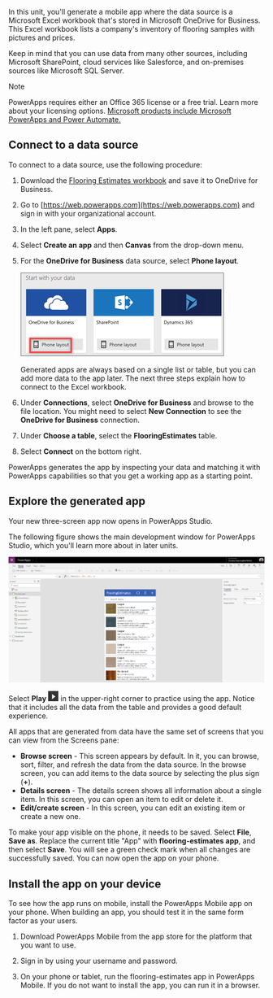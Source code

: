 ﻿In this unit, you'll generate a mobile app where the data source is a Microsoft Excel workbook that's stored in Microsoft OneDrive for Business. This Excel workbook lists a company's inventory of flooring samples with pictures and prices.

Keep in mind that you can use data from many other sources, including Microsoft SharePoint, cloud services like Salesforce, and on-premises sources like Microsoft SQL Server.

> [!NOTE]
> PowerApps requires either an Office 365 license or a free trial. Learn more about your licensing options. [Microsoft products include Microsoft PowerApps and Power Automate.](https://docs.microsoft.com/powerapps/administrator/pricing-billing-skus#licenses)


## Connect to a data source

To connect to a data source, use the following procedure: 

1. Download the [Flooring Estimates workbook](https://az787822.vo.msecnd.net/documentation/get-started-from-data/FlooringEstimates.xlsx) and save it to OneDrive for Business.

1. Go to [https://web.powerapps.com](https://web.powerapps.com) and sign in with your organizational account.

1. In the left pane, select **Apps**.

1. Select **Create an app** and then **Canvas** from the drop-down menu.
1. For the **OneDrive for Business** data source, select **Phone layout**.

    ![Phone app from Excel](../media/powerapps-start-excel.png)

    Generated apps are always based on a single list or table, but you can add more data to the app later. The next three steps explain how to connect to the Excel workbook.

1. Under **Connections**, select **OneDrive for Business** and browse to the file location.
    You might need to select **New Connection** to see the **OneDrive for Business** connection. 
1. Under **Choose a table**, select the **FlooringEstimates** table. 
1. Select **Connect** on the bottom right.

PowerApps generates the app by inspecting your data and matching it with PowerApps capabilities so that you get a working app as a starting point.


## Explore the generated app
Your new three-screen app now opens in PowerApps Studio.

The following figure shows the main development window for PowerApps Studio, which you'll learn more about in later units.

![The generated app](../media/powerapps-full-screen2.png)

Select **Play** ![Start app preview arrow](../media/powerapps-arrow.png) in the upper-right corner to practice using the app. Notice that it includes all the data from the table and provides a good default experience.

All apps that are generated from data have the same set of screens that you can view from the Screens pane:

* **Browse screen** - This screen appears by default. In it, you can browse, sort, filter, and refresh the data from the data source. In the browse screen, you can add items to the data source by selecting the plus sign (**+**).
* **Details screen** - The details screen shows all information about a single item. In this screen, you can open an item to edit or delete it.
* **Edit/create screen** - In this screen, you can edit an existing item or create a new one.

To make your app visible on the phone, it needs to be saved. Select **File**, **Save as**. Replace the current title "App" with **flooring-estimates app**, and then select **Save**. You will see a green check mark when all changes are successfully saved. You can now open the app on your phone. 

## Install the app on your device
To see how the app runs on mobile, install the PowerApps Mobile app on your phone. When building an app, you should test it in the same form factor as your users.

1. Download PowerApps Mobile from the app store for the platform that you want to use.

2. Sign in by using your username and password.

3. On your phone or tablet, run the flooring-estimates app in PowerApps Mobile. If you do not want to install the app, you can run it in a browser.


